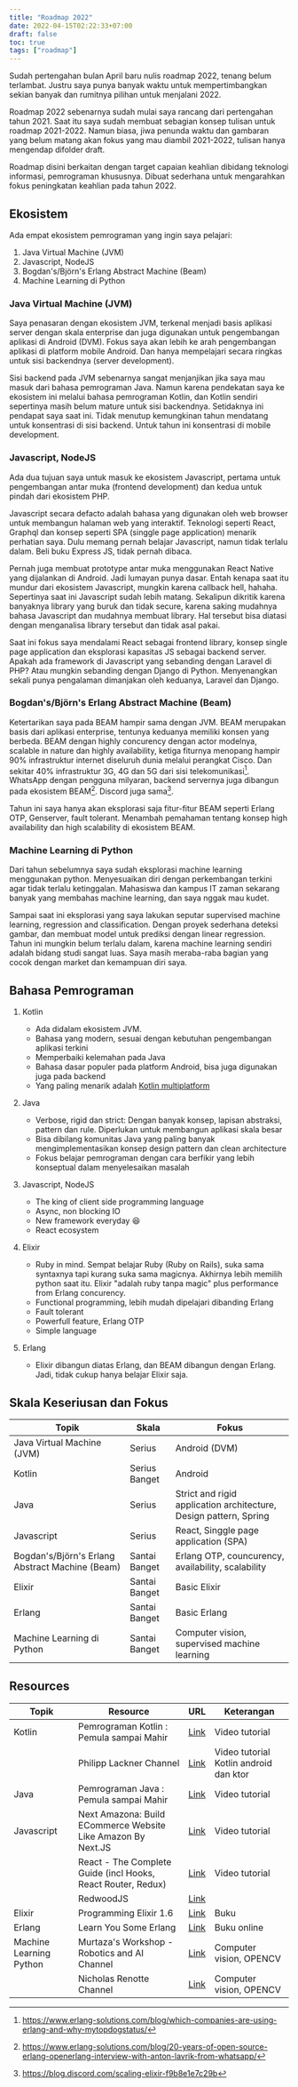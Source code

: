 ```yaml
---
title: "Roadmap 2022"
date: 2022-04-15T02:22:33+07:00
draft: false
toc: true
tags: ["roadmap"]
---
```


Sudah pertengahan bulan April baru nulis roadmap 2022, tenang belum terlambat. Justru
saya punya banyak waktu untuk mempertimbangkan sekian banyak dan rumitnya pilihan untuk
menjalani 2022.

Roadmap 2022 sebenarnya sudah mulai saya rancang dari pertengahan tahun 2021. Saat itu saya
sudah membuat sebagian konsep tulisan untuk roadmap 2021-2022. Namun biasa, jiwa penunda
waktu dan gambaran yang belum matang akan fokus yang mau diambil 2021-2022, tulisan hanya
mengendap difolder draft.

Roadmap disini berkaitan dengan target capaian keahlian dibidang teknologi informasi, pemrograman
khususnya. Dibuat sederhana untuk mengarahkan fokus peningkatan keahlian pada tahun 2022.

## Ekosistem

Ada empat ekosistem pemrograman yang ingin saya pelajari:

1. Java Virtual Machine (JVM)
2. Javascript, NodeJS
3. Bogdan's/Björn's Erlang Abstract Machine (Beam)
4. Machine Learning di Python

### Java Virtual Machine (JVM)

Saya penasaran dengan ekosistem JVM, terkenal menjadi basis aplikasi server dengan skala enterprise
dan juga digunakan untuk pengembangan aplikasi di Android (DVM). Fokus saya akan lebih ke arah pengembangan
aplikasi di platform mobile Android. Dan hanya mempelajari secara ringkas untuk sisi backendnya 
(server development).

Sisi backend pada JVM sebenarnya sangat menjanjikan jika saya mau masuk dari bahasa pemrograman Java. Namun 
karena pendekatan saya ke ekosistem ini melalui bahasa pemrograman Kotlin, dan Kotlin sendiri sepertinya masih 
belum mature untuk sisi backendnya. Setidaknya ini pendapat saya saat ini. Tidak menutup kemungkinan
tahun mendatang untuk konsentrasi di sisi backend. Untuk tahun ini konsentrasi di mobile development.

### Javascript, NodeJS

Ada dua tujuan saya untuk masuk ke ekosistem Javascript, pertama untuk pengembangan antar muka (frontend development)
dan kedua untuk pindah dari ekosistem PHP.

Javascript secara defacto adalah bahasa yang digunakan oleh web browser untuk membangun halaman web yang interaktif.
Teknologi seperti React, Graphql dan konsep seperti SPA (singgle page application) menarik perhatian saya. Dulu 
memang pernah belajar Javascript, namun tidak terlalu dalam. Beli buku Express JS, tidak pernah dibaca.

Pernah juga membuat prototype antar muka menggunakan React Native yang dijalankan di Android. Jadi lumayan punya dasar.
Entah kenapa saat itu mundur dari ekosistem Javascript, mungkin karena callback hell, hahaha. Sepertinya saat ini 
Javascript sudah lebih matang. Sekalipun dikritik karena banyaknya library yang buruk dan tidak secure, karena saking
mudahnya bahasa Javascript dan mudahnya membuat library. Hal tersebut bisa diatasi dengan menganalisa library tersebut
dan tidak asal pakai.

Saat ini fokus saya mendalami React sebagai frontend library, konsep single page application dan eksplorasi kapasitas
JS sebagai backend server. Apakah ada framework di Javascript yang sebanding dengan Laravel di PHP? Atau mungkin 
sebanding dengan Django di Python. Menyenangkan sekali punya pengalaman dimanjakan oleh keduanya, Laravel dan Django.

### Bogdan's/Björn's Erlang Abstract Machine (Beam)

Ketertarikan saya pada BEAM hampir sama dengan JVM. BEAM merupakan basis dari aplikasi enterprise, tentunya keduanya 
memiliki konsen yang berbeda. BEAM dengan highly concurency dengan actor modelnya, scalable in nature dan highly 
availability, ketiga fiturnya menopang hampir 90% infrastruktur internet diseluruh dunia melalui perangkat Cisco. Dan
sekitar 40% infrastruktur 3G, 4G dan 5G dari sisi telekomunikasi[^1]. WhatsApp dengan pengguna milyaran, backend servernya 
juga dibangun pada ekosistem BEAM[^2]. Discord juga sama[^3].

Tahun ini saya hanya akan eksplorasi saja fitur-fitur BEAM seperti Erlang OTP, Genserver, fault tolerant. Menambah 
pemahaman tentang konsep high availability dan high scalability di ekosistem BEAM.

[^1]: https://www.erlang-solutions.com/blog/which-companies-are-using-erlang-and-why-mytopdogstatus/
[^2]: https://www.erlang-solutions.com/blog/20-years-of-open-source-erlang-openerlang-interview-with-anton-lavrik-from-whatsapp/
[^3]: https://blog.discord.com/scaling-elixir-f9b8e1e7c29b

### Machine Learning di Python

Dari tahun sebelumnya saya sudah eksplorasi machine learning menggunakan python. Menyesuaikan diri dengan perkembangan
terkini agar tidak terlalu ketinggalan. Mahasiswa dan kampus IT zaman sekarang banyak yang membahas machine learning, dan
saya nggak mau kudet.

Sampai saat ini eksplorasi yang saya lakukan seputar supervised machine learning, regression and classification. Dengan
proyek sederhana deteksi gambar, dan membuat model untuk prediksi dengan linear regression. Tahun ini mungkin belum 
terlalu dalam, karena machine learning sendiri adalah bidang studi sangat luas. Saya masih meraba-raba bagian
yang cocok dengan market dan kemampuan diri saya.

## Bahasa Pemrograman

1. Kotlin
   
   - Ada didalam ekosistem JVM. 
   - Bahasa yang modern, sesuai dengan kebutuhan pengembangan aplikasi terkini
   - Memperbaiki kelemahan pada Java
   - Bahasa dasar populer pada platform Android, bisa juga digunakan juga pada backend
   - Yang paling menarik adalah [Kotlin multiplatform](https://kotlinlang.org/docs/multiplatform.html)

2. Java

   - Verbose, rigid dan strict: Dengan banyak konsep, lapisan abstraksi, pattern dan rule. Diperlukan untuk membangun 
      aplikasi skala besar
   - Bisa dibilang komunitas Java yang paling banyak mengimplementasikan konsep design pattern dan clean architecture
   - Fokus belajar pemrograman dengan cara berfikir yang lebih konseptual dalam menyelesaikan masalah

3. Javascript, NodeJS

   - The king of client side programming language
   - Async, non blocking IO
   - New framework everyday :laughing:
   - React ecosystem

4. Elixir

   - Ruby in mind. Sempat belajar Ruby (Ruby on Rails), suka sama syntaxnya tapi kurang suka sama magicnya. Akhirnya
      lebih memilih python saat itu. Elixir "adalah ruby tanpa magic" plus performance from Erlang concurency.
   - Functional programming, lebih mudah dipelajari dibanding Erlang
   - Fault tolerant
   - Powerfull feature, Erlang OTP
   - Simple language

5. Erlang

   - Elixir dibangun diatas Erlang, dan BEAM dibangun dengan Erlang. Jadi, tidak cukup hanya belajar Elixir saja.

## Skala Keseriusan dan Fokus

<div class="table-container">
  <table class="table is-hoverable">
    <thead>
      <tr>
        <th>Topik</th>
        <th>Skala</th>
        <th>Fokus</th>
      </tr>
    </thead>
    <tbody>
      <tr>
        <td>Java Virtual Machine (JVM)</td>
        <td>Serius</td>
        <td>Android (DVM)</td>
      </tr>
      <tr>
        <td>Kotlin</td>
        <td>Serius Banget</td>
        <td>Android</td>
      </tr>
      <tr>
        <td>Java</td>
        <td>Serius</td>
        <td>Strict and rigid application architecture, Design pattern, Spring</td>
      </tr>
      <tr>
        <td>Javascript</td>
        <td>Serius</td>
        <td>React, Singgle page application (SPA)</td>
      </tr>
      <tr>
        <td>Bogdan's/Björn's Erlang Abstract Machine (Beam)</td>
        <td>Santai Banget</td>
        <td>Erlang OTP, councurency, availability, scalability</td>
      </tr>
      <tr>
        <td>Elixir</td>
        <td>Santai Banget</td>
        <td>Basic Elixir</td>
      </tr>
      <tr>
        <td>Erlang</td>
        <td>Santai Banget</td>
        <td>Basic Erlang</td>
      </tr>
      <tr>
        <td>Machine Learning di Python</td>
        <td>Santai Banget</td>
        <td>Computer vision, supervised machine learning</td>
      </tr>
    </tbody>
  </table>
</div>

## Resources

<div class="table-container">
  <table class="table is-hoverable">
    <thead>
      <tr>
        <th>Topik</th>
        <th>Resource</th>
        <th>URL</th>
        <th>Keterangan</th>
      </tr>
    </thead>
    <tbody>
      <tr>
        <td>Kotlin</td>
        <td>Pemrograman Kotlin : Pemula sampai Mahir</td>
        <td><a href="https://www.udemy.com/course/pemrograman-kotlin-pemula-sampai-mahir/">Link</a></td>
        <td>Video tutorial</td>
      </tr>
      <tr>
        <td></td>
        <td>Philipp Lackner Channel</td>
        <td><a href="https://www.youtube.com/c/PhilippLackner">Link</a></td>
        <td>Video tutorial Kotlin android dan ktor</td>
      </tr>
      <tr>
        <td>Java</td>
        <td>Pemrograman Java : Pemula sampai Mahir</td>
        <td><a href="https://www.udemy.com/course/pemrograman-java-pemula-sampai-mahir">Link</a></td>
        <td>Video tutorial</td>
      </tr>
      <tr>
        <td>Javascript</td>
        <td>Next Amazona: Build ECommerce Website Like Amazon By Next.JS</td>
        <td><a href="https://www.udemy.com/course/nextjs-ecommerce/">Link</a></td>
        <td>Video tutorial</td>
      </tr>
      <tr>
        <td></td>
        <td>React - The Complete Guide (incl Hooks, React Router, Redux)</td>
        <td><a href="https://www.udemy.com/course/react-the-complete-guide-incl-redux/">Link</a></td>
        <td>Video tutorial</td>
      </tr>
      <tr>
        <td></td>
        <td>RedwoodJS</td>
        <td><a href="https://redwoodjs.com/docs/introduction">Link</a></td>
        <td></td>
      </tr>
      <tr>
        <td>Elixir</td>
        <td>Programming Elixir 1.6</td>
        <td><a href="https://pragprog.com/titles/elixir16/programming-elixir-1-6/">Link</a></td>
        <td>Buku</td>
      </tr>
      <tr>
        <td>Erlang</td>
        <td>Learn You Some Erlang</td>
        <td><a href="https://learnyousomeerlang.com/">Link</a></td>
        <td>Buku online</td>
      </tr>
      <tr>
        <td>Machine Learning Python</td>
        <td>Murtaza's Workshop - Robotics and AI Channel</td>
        <td><a href="https://www.youtube.com/c/MurtazasWorkshopRoboticsandAI">Link</a></td>
        <td>Computer vision, OPENCV</td>
      </tr>
      <tr>
        <td></td>
        <td>Nicholas Renotte Channel</td>
        <td><a href="https://www.youtube.com/c/NicholasRenotte">Link</a></td>
        <td>Computer vision, OPENCV</td>
      </tr>
    </tbody>
  </table>
</div>